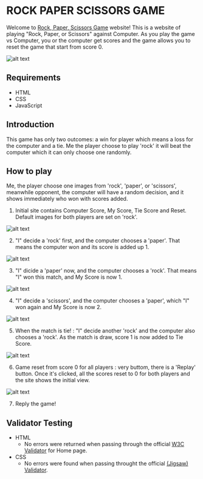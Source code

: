 # ROCK PAPER SCISSORS GAME

Welcome to [Rock, Paper, Scissors Game](https://westie22.github.io/rock-paper-scissors/) website!
This is a website of playing "Rock, Paper, or Scissors" against Computer. As you play the game vs Computer, you or the computer get scores and the game allows you to reset the game that start from score 0.

![alt text](media/responsive_devices.v2.png)

## Requirements
* HTML
* CSS
* JavaScript

## Introduction
This game has only two outcomes: a win for player which means a loss for the computer and a tie. Me the player choose to play 'rock' it will beat the computer which it can only choose one randomly.

## How to play
Me, the player choose one images from 'rock', 'paper', or 'scissors', meanwhile opponent, the computer will have a random decision, and it shows immediately who won with scores added.

1.  Initial site contains Computer Score, My Score, Tie Score and Reset. Default images for both players are set on 'rock'.

![alt text](media/initial_site_view.v2.png)

2. "I" decide a 'rock' first, and the computer chooses a 'paper'. That means the computer won and its score is added up 1.

![alt text](media/choice_of_rock.png)

3. "I" dicide a 'paper' now, and the computer chooses a 'rock'. That means "I" won this match, and My Score is now 1.

![alt text](media/choice_of_paper.png)

4. "I" decide a 'scissors', and the computer chooses a 'paper', which "I" won again and My Score is now 2.

![alt text](media/choice_of_scissors.png)

5. When the match is tie! : "I" decide another 'rock' and the computer also chooses a 'rock'. As the match is draw, score 1 is now added to Tie Score.

![alt text](media/tie_match.png)

6. Game reset from score 0 for all players : very buttom, there is a 'Replay' button. Once it's clicked, all the scores reset to 0 for both players and the site shows the initial view. 

![alt text](media/initial_site_view.v2.png)

7. Reply the game!

## Validator Testing
 - HTML
   - No errors were returned when passing through the official [W3C Validator](https://validator.w3.org/nu/?doc=https%3A%2F%2Fwestie22.github.io%2Frock-paper-scissors%2Findex.html) for Home page.
 - CSS
   - No errors were found when passing throught the official [(Jigsaw) Validator](https://jigsaw.w3.org/css-validator/validator?uri=https%3A%2F%2Fwestie22.github.io%2Frock-paper-scissors%2F&profile=css3svg&usermedium=all&warning=1&vextwarning=&lang=en).
